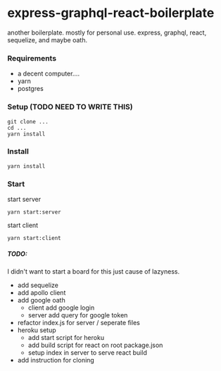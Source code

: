 # express-graphql-react-boilerplate
another boilerplate. mostly for personal use. express, graphql, react, sequelize, and maybe oath.

### Requirements
- a decent computer....
- yarn
- postgres

### Setup (TODO NEED TO WRITE THIS)
```
git clone ...
cd ...
yarn install
```

### Install
```
yarn install
```

### Start

start server
```
yarn start:server
```

start client
```
yarn start:client
```

##### TODO:
I didn't want to start a board for this just cause of lazyness.  
- add sequelize
- add apollo client
- add google oath
    - client add google login
    - server add query for google token
- refactor index.js for server / seperate files 
- heroku setup
    - add start script for heroku
    - add build script for react on root package.json
    - setup index in server to serve react build
- add instruction for cloning
